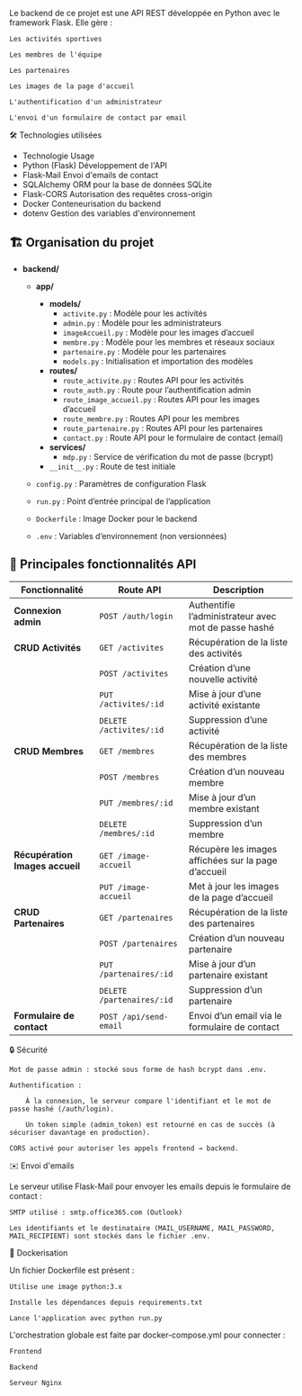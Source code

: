 Le backend de ce projet est une API REST développée en Python avec le framework Flask.
Elle gère :

    Les activités sportives

    Les membres de l'équipe

    Les partenaires

    Les images de la page d'accueil

    L'authentification d'un administrateur

    L'envoi d'un formulaire de contact par email


🛠️ Technologies utilisées


- Technologie	Usage
- Python (Flask)	Développement de l'API
- Flask-Mail	Envoi d'emails de contact
- SQLAlchemy	ORM pour la base de données SQLite
- Flask-CORS	Autorisation des requêtes cross-origin
- Docker	Conteneurisation du backend
- dotenv	Gestion des variables d'environnement


## 🏗️ Organisation du projet

- **backend/**
  - **app/**
    - **models/**
      - `activite.py`         : Modèle pour les activités  
      - `admin.py`            : Modèle pour les administrateurs  
      - `imageAccueil.py`     : Modèle pour les images d’accueil  
      - `membre.py`           : Modèle pour les membres et réseaux sociaux  
      - `partenaire.py`       : Modèle pour les partenaires  
      - `models.py`           : Initialisation et importation des modèles  
    - **routes/**
      - `route_activite.py`       : Routes API pour les activités  
      - `route_auth.py`           : Route pour l’authentification admin  
      - `route_image_accueil.py`  : Routes API pour les images d’accueil  
      - `route_membre.py`         : Routes API pour les membres  
      - `route_partenaire.py`     : Routes API pour les partenaires  
      - `contact.py`              : Route API pour le formulaire de contact (email)  
    - **services/**
      - `mdp.py`                  : Service de vérification du mot de passe (bcrypt)  
    - `__init__.py`               : Route de test initiale  

  - `config.py`                    : Paramètres de configuration Flask  
  - `run.py`                       : Point d’entrée principal de l’application  
  - `Dockerfile`                   : Image Docker pour le backend  
  - `.env`                         : Variables d’environnement (non versionnées)  



## 📄 Principales fonctionnalités API

| Fonctionnalité                   | Route API                             | Description                                               |
|----------------------------------|---------------------------------------|-----------------------------------------------------------|
| **Connexion admin**              | `POST /auth/login`                    | Authentifie l’administrateur avec mot de passe hashé      |
| **CRUD Activités**               | `GET /activites`                      | Récupération de la liste des activités                    |
|                                  | `POST /activites`                     | Création d’une nouvelle activité                          |
|                                  | `PUT /activites/:id`                  | Mise à jour d’une activité existante                      |
|                                  | `DELETE /activites/:id`               | Suppression d’une activité                                |
| **CRUD Membres**                 | `GET /membres`                        | Récupération de la liste des membres                      |
|                                  | `POST /membres`                       | Création d’un nouveau membre                              |
|                                  | `PUT /membres/:id`                    | Mise à jour d’un membre existant                          |
|                                  | `DELETE /membres/:id`                 | Suppression d’un membre                                   |
| **Récupération Images accueil**  | `GET /image-accueil`                  | Récupère les images affichées sur la page d’accueil       |
|                                  | `PUT /image-accueil`                  | Met à jour les images de la page d’accueil                |
| **CRUD Partenaires**             | `GET /partenaires`                    | Récupération de la liste des partenaires                  |
|                                  | `POST /partenaires`                   | Création d’un nouveau partenaire                          |
|                                  | `PUT /partenaires/:id`                | Mise à jour d’un partenaire existant                      |
|                                  | `DELETE /partenaires/:id`             | Suppression d’un partenaire                               |
| **Formulaire de contact**        | `POST /api/send-email`                | Envoi d’un email via le formulaire de contact              |



🔒 Sécurité

    Mot de passe admin : stocké sous forme de hash bcrypt dans .env.

    Authentification :

        À la connexion, le serveur compare l'identifiant et le mot de passe hashé (/auth/login).

        Un token simple (admin_token) est retourné en cas de succès (à sécuriser davantage en production).

    CORS activé pour autoriser les appels frontend → backend.

✉️ Envoi d'emails

Le serveur utilise Flask-Mail pour envoyer les emails depuis le formulaire de contact :

    SMTP utilisé : smtp.office365.com (Outlook)

    Les identifiants et le destinataire (MAIL_USERNAME, MAIL_PASSWORD, MAIL_RECIPIENT) sont stockés dans le fichier .env.

🐳 Dockerisation

Un fichier Dockerfile est présent :

    Utilise une image python:3.x

    Installe les dépendances depuis requirements.txt

    Lance l'application avec python run.py

L'orchestration globale est faite par docker-compose.yml pour connecter :

    Frontend

    Backend

    Serveur Nginx
